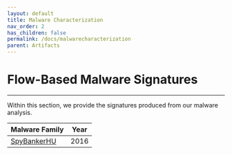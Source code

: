 ```yaml
---
layout: default
title: Malware Characterization
nav_order: 2
has_children: false
permalink: /docs/malwarecharacterization
parent: Artifacts
---
```


# Flow-Based Malware Signatures
---

Within this section, we provide the signatures produced from our malware analysis.


|Malware Family|Year|
|:-------------------------------|:------------------:|
|[SpyBankerHU](../../../assets/data/SpyBankerHU/graph.pdf)|2016|
